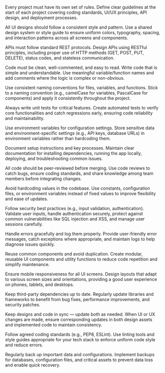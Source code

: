 Every project must have its own set of rules.
Define clear guidelines at the start of each project covering coding standards, UI/UX principles, API design, and deployment processes.

All UI designs should follow a consistent style and pattern.
Use a shared design system or style guide to ensure uniform colors, typography, spacing, and interaction patterns across all screens and components.

APIs must follow standard REST protocols.
Design APIs using RESTful principles, including proper use of HTTP methods (GET, POST, PUT, DELETE), status codes, and stateless communication.

Code must be clean, well-commented, and easy to read.
Write code that is simple and understandable. Use meaningful variable/function names and add comments where the logic is complex or non-obvious.

Use consistent naming conventions for files, variables, and functions.
Stick to a naming convention (e.g., camelCase for variables, PascalCase for components) and apply it consistently throughout the project.

Always write unit tests for critical features.
Create automated tests to verify core functionalities and catch regressions early, ensuring code reliability and maintainability.

Use environment variables for configuration settings.
Store sensitive data and environment-specific settings (e.g., API keys, database URLs) in environment variables rather than hardcoding them.

Document setup instructions and key processes.
Maintain clear documentation for installing dependencies, running the app locally, deploying, and troubleshooting common issues.

All code should be peer-reviewed before merging.
Use code reviews to catch bugs, ensure coding standards, and share knowledge among team members before integrating changes.

Avoid hardcoding values in the codebase.
Use constants, configuration files, or environment variables instead of fixed values to improve flexibility and ease of updates.

Follow security best practices (e.g., input validation, authentication).
Validate user inputs, handle authentication securely, protect against common vulnerabilities like SQL injection and XSS, and manage user sessions carefully.

Handle errors gracefully and log them properly.
Provide user-friendly error messages, catch exceptions where appropriate, and maintain logs to help diagnose issues quickly.

Reuse common components and avoid duplication.
Create modular, reusable UI components and utility functions to reduce code repetition and simplify maintenance.

Ensure mobile responsiveness for all UI screens.
Design layouts that adapt to various screen sizes and orientations, providing a good user experience on phones, tablets, and desktops.

Keep third-party dependencies up to date.
Regularly update libraries and frameworks to benefit from bug fixes, performance improvements, and security patches.

Keep designs and code in sync — update both as needed.
When UI or UX changes are made, ensure corresponding updates in both design assets and implemented code to maintain consistency.

Follow agreed coding standards (e.g., PEP8, ESLint).
Use linting tools and style guides appropriate for your tech stack to enforce uniform code style and reduce errors.

Regularly back up important data and configurations.
Implement backups for databases, configuration files, and critical assets to prevent data loss and enable quick recovery.